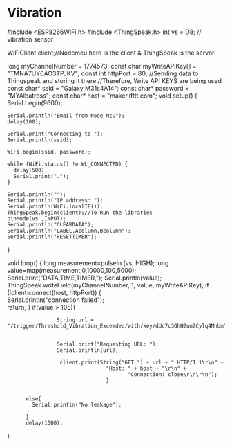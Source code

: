 # Vibration
#include <ESP8266WiFi.h>
#include <ThingSpeak.h>
int vs = D8; // vibration sensor

WiFiClient client;//Nodemcu here is the client & ThingSpeak is the servor

long myChannelNumber = 1774573;
const char myWriteAPIKey[] = "TMNA7UY6AO3TPJKV";
const int httpPort = 80; 
//Sending data to Thingspeak and storing it there
//Therefore, Write API KEYS are being used
const char* ssid = "Galaxy M31s4A14";
const char* password = "MYAlbatross";
const char* host = "maker.ifttt.com";
void setup() {
    Serial.begin(9600);

    Serial.println("Email from Node Mcu");
    delay(100);

    Serial.print("Connecting to ");
    Serial.println(ssid);
    
    WiFi.begin(ssid, password);
    
    while (WiFi.status() != WL_CONNECTED) {
      delay(500);
      Serial.print(".");
    }
  
    Serial.println("");
    Serial.println("IP address: ");
    Serial.println(WiFi.localIP());
    ThingSpeak.begin(client);//To Run the libraries
    pinMode(vs ,INPUT);
    Serial.println("CLEARDATA");
    Serial.println("LABEL,Acolumn,Bcolumn");
    Serial.println("RESETTIMER");
}

void loop() {
  long measurement=pulseIn (vs, HIGH);
  long value=map(measurement,0,10000,100,5000);
  Serial.print("DATA,TIME,TIMER,");
  Serial.println(value);
  ThingSpeak.writeField(myChannelNumber, 1, value, myWriteAPIKey);
  if (!client.connect(host, httpPort)) {  
    Serial.println("connection failed");  
    return;
    }
  if(value > 105){
    
          
                    String url = "/trigger/Threshold_Vibration_Exceeded/with/key/dUc7c3GhH2unZCylq4MnUm"; 

          
                    Serial.print("Requesting URL: ");
                    Serial.println(url);
                 
                     client.print(String("GET ") + url + " HTTP/1.1\r\n" + 
                                    "Host: " + host + "\r\n" +   
                                           "Connection: close\r\n\r\n");    
                                    }  
          
          
          else{
            Serial.println("No leakage");
            
          }
          delay(1000);      
}
